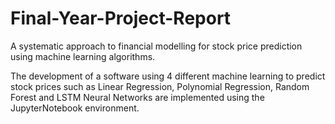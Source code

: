 # Final-Year-Project-Report

A systematic approach to financial modelling for stock price prediction using machine learning algorithms.


The development of a software using 4 different machine learning to predict stock prices such as Linear Regression, Polynomial Regression, Random Forest and LSTM Neural Networks are implemented using the JupyterNotebook environment.
